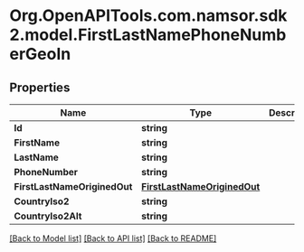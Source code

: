 # Org.OpenAPITools.com.namsor.sdk2.model.FirstLastNamePhoneNumberGeoIn
## Properties

Name | Type | Description | Notes
------------ | ------------- | ------------- | -------------
**Id** | **string** |  | [optional] 
**FirstName** | **string** |  | [optional] 
**LastName** | **string** |  | [optional] 
**PhoneNumber** | **string** |  | [optional] 
**FirstLastNameOriginedOut** | [**FirstLastNameOriginedOut**](FirstLastNameOriginedOut.md) |  | [optional] 
**CountryIso2** | **string** |  | [optional] 
**CountryIso2Alt** | **string** |  | [optional] 

[[Back to Model list]](../README.md#documentation-for-models) [[Back to API list]](../README.md#documentation-for-api-endpoints) [[Back to README]](../README.md)

